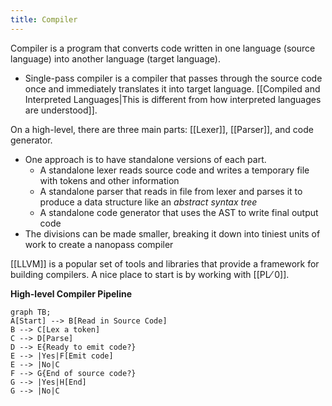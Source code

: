 ```yaml
---
title: Compiler
---
```

Compiler is a program that converts code written in one language (source language) into another language (target language). 
- Single-pass compiler is a compiler that passes through the source code once and immediately translates it into target language. [[Compiled and Interpreted Languages|This is different from how interpreted languages are understood]].

On a high-level, there are three main parts: [[Lexer]], [[Parser]], and code generator.
- One approach is to have standalone versions of each part. 
	- A standalone lexer reads source code and writes a temporary file with tokens and other information
	- A standalone parser that reads in file from lexer and parses it to produce a data structure like an _abstract syntax tree_
	- A standalone code generator that uses the AST to write final output code
- The divisions can be made smaller, breaking it down into tiniest units of work to create a nanopass compiler

[[LLVM]] is a popular set of tools and libraries that provide a framework for building compilers. A nice place to start is by working with [[PL⁄ 0]].

**High-level Compiler Pipeline**
```mermaid
graph TB;
A[Start] --> B[Read in Source Code]
B --> C[Lex a token]
C --> D[Parse]
D --> E{Ready to emit code?}
E --> |Yes|F[Emit code]
E --> |No|C
F --> G{End of source code?}
G --> |Yes|H[End]
G --> |No|C
```